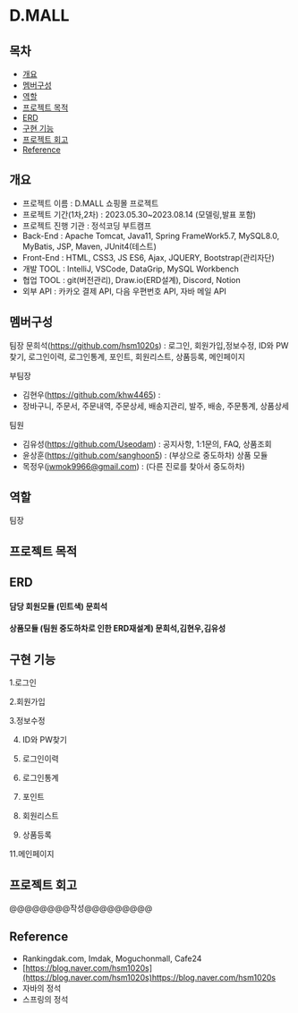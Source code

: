 # D.MALL

## 목차
* [개요](#개요)
* [멤버구성](#멤버구성)
* [역할](#역할)
* [프로젝트 목적](#프로젝트-목적)
* [ERD](#ERD)
* [구현 기능](#구현-기능)
* [프로젝트 회고](#프로젝트-회고)
* [Reference](#Reference)

## 개요
* 프로젝트 이름 : D.MALL 쇼핑몰 프로젝트
* 프로젝트 기간(1차,2차) : 2023.05.30~2023.08.14 (모델링,발표 포함) 
* 프로젝트 진행 기관 : 정석코딩 부트캠프
* Back-End : Apache Tomcat, Java11, Spring FrameWork5.7, MySQL8.0, MyBatis, JSP, Maven, JUnit4(테스트)
* Front-End : HTML, CSS3, JS ES6, Ajax, JQUERY, Bootstrap(관리자단)
* 개발 TOOL : IntelliJ, VSCode, DataGrip, MySQL Workbench
* 협업 TOOL : git(버전관리), Draw.io(ERD설계), Discord, Notion
* 외부 API : 카카오 결제 API, 다음 우편번호 API, 자바 메일 API

## 멤버구성

팀장
문희석(https://github.com/hsm1020s) : 
로그인, 회원가입,정보수정, ID와 PW찾기, 로그인이력, 로그인통계, 포인트, 회원리스트, 상품등록, 메인페이지<br>

부팀장
* 김현우(https://github.com/khw4465) :
* 장바구니, 주문서, 주문내역, 주문상세, 배송지관리, 발주, 배송, 주문통계, 상품상세<br>

팀원
* 김유성(https://github.com/Useodam) : 공지사항, 1:1문의, FAQ, 상품조회<br>
* 윤상훈(https://github.com/sanghoon5) : (부상으로 중도하차) 상품 모듈 
* 목정우(jwmok9966@gmail.com) : (다른 진로를 찾아서 중도하차) 

## 역할
팀장 

## 프로젝트 목적


## ERD
#### 담당 회원모듈 (민트색) 문희석

#### 상품모듈 (팀원 중도하차로 인한 ERD재설계) 문희석,김현우,김유성   

## 구현 기능
1.로그인

2.회원가입

3.정보수정

4. ID와 PW찾기
   
5. 로그인이력
   
6. 로그인통계
    
7. 포인트
    
8. 회원리스트
   
10. 상품등록
   
11.메인페이지

## 프로젝트 회고

@@@@@@@@작성@@@@@@@@@

## Reference
* Rankingdak.com, Imdak, Moguchonmall, Cafe24
* [https://blog.naver.com/hsm1020s](https://blog.naver.com/hsm1020s)https://blog.naver.com/hsm1020s
* 자바의 정석
* 스프링의 정석
